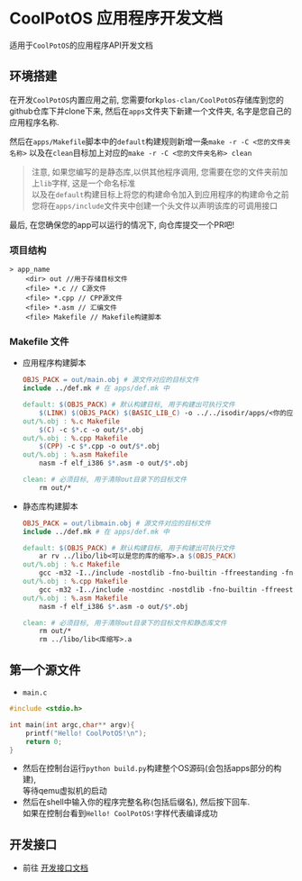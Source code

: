 # CoolPotOS 应用程序开发文档

适用于`CoolPotOS`的应用程序API开发文档

## 环境搭建

在开发`CoolPotOS`内置应用之前, 您需要fork`plos-clan/CoolPotOS`存储库到您的github仓库下并clone下来,
然后在`apps`文件夹下新建一个文件夹, 名字是您自己的应用程序名称.

然后在`apps/Makefile`脚本中的`default`构建规则新增一条`make -r -C <您的文件夹名称>`
以及在`clean`目标加上对应的`make -r -C <您的文件夹名称> clean`

> 注意, 如果您编写的是静态库,以供其他程序调用, 您需要在您的文件夹前加上`lib`字样, 这是一个命名标准 \
> 以及在`default`构建目标上将您的构建命令加入到应用程序的构建命令之前 \
> 您将在`apps/include`文件夹中创建一个头文件以声明该库的可调用接口

最后, 在您确保您的app可以运行的情况下, 向仓库提交一个PR吧!

### 项目结构

```
> app_name
    <dir> out //用于存储目标文件
    <file> *.c // C源文件
    <file> *.cpp // CPP源文件
    <file> *.asm // 汇编文件
    <file> Makefile // Makefile构建脚本
```

### Makefile 文件

* 应用程序构建脚本

    ```Makefile
    OBJS_PACK = out/main.obj # 源文件对应的目标文件
    include ../def.mk # 在 apps/def.mk 中

    default: $(OBJS_PACK) # 默认构建目标, 用于构建出可执行文件
    	$(LINK) $(OBJS_PACK) $(BASIC_LIB_C) -o ../../isodir/apps/<你的应用程序输出名称, 如app.elf/app.bin>
    out/%.obj : %.c Makefile
    	$(C) -c $*.c -o out/$*.obj
    out/%.obj : %.cpp Makefile
    	$(CPP) -c $*.cpp -o out/$*.obj
    out/%.obj : %.asm Makefile
    	nasm -f elf_i386 $*.asm -o out/$*.obj

    clean: # 必须目标, 用于清除out目录下的目标文件
    	rm out/*    
    ```

* 静态库构建脚本

    ```Makefile
    OBJS_PACK = out/libmain.obj # 源文件对应的目标文件
    include ../def.mk # 在 apps/def.mk 中

    default: $(OBJS_PACK) # 默认构建目标, 用于构建出可执行文件
    	ar rv ../libo/lib<可以是您的库的缩写>.a $(OBJS_PACK)
    out/%.obj : %.c Makefile
    	gcc -m32 -I../include -nostdlib -fno-builtin -ffreestanding -fno-stack-protector -Qn -fno-pic -fno-pie -fno-asynchronous-unwind-tables -fomit-frame-pointer -march=pentium -O0 -w -c $*.c -o out/$*.obj
    out/%.obj : %.cpp Makefile
    	gcc -m32 -I../include -nostdinc -nostdlib -fno-builtin -ffreestanding -fno-stack-protector -Qn -fno-pic -fno-pie -fno-asynchronous-unwind-tables -fomit-frame-pointer -march=pentium -O0 -w -c $*.cpp -o out/$*.obj
    out/%.obj : %.asm Makefile
    	nasm -f elf_i386 $*.asm -o out/$*.obj

    clean: # 必须目标, 用于清除out目录下的目标文件和静态库文件
    	rm out/*
        rm ../libo/lib<库缩写>.a
    ```

## 第一个源文件

* `main.c`

```C 
#include <stdio.h>

int main(int argc,char** argv){
    printf("Hello! CoolPotOS!\n");
    return 0;
}
```

* 然后在控制台运行`python build.py`构建整个OS源码(会包括apps部分的构建), \
  等待qemu虚拟机的启动
* 然后在shell中输入你的程序完整名称(包括后缀名), 然后按下回车. \
  如果在控制台看到`Hello! CoolPotOS!`字样代表编译成功

## 开发接口

* 前往 [开发接口文档](/devlop/cpos_doc)